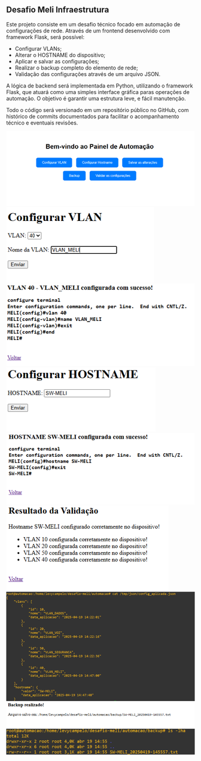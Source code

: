 ## Desafio Meli Infraestrutura

Este projeto consiste em um desafio técnico focado em automação de configurações de rede. Através de um frontend desenvolvido com framework Flask, será possível:

- Configurar VLANs;
- Alterar o HOSTNAME do dispositivo;
- Aplicar e salvar as configurações;
- Realizar o backup completo do elemento de rede;
- Validação das configurações através de um arquivo JSON.

A lógica de backend será implementada em Python, utilizando o framework Flask, que atuará como uma simples interface gráfica paras operações de automação. O objetivo é garantir uma estrutura leve, e fácil manutenção.

Todo o código será versionado em um repositório público no GitHub, com histórico de commits documentados para facilitar o acompanhamento técnico e eventuais revisões.

![telaprincipal](/images/tela01.png)
![configurarvlan](/images/tela02.png)
![resultadoconfigvlan](/images/tela03.png)
![configurarhostname](/images/tela04.png)
![resultadoconfighostname](/images/tela05.png)
![validacaoconfig](/images/tela06.png)
![jsondavalidacao](/images/tela07.png)
![backup](/images/tela08.png)
![pathbackup](/images/tela09.png)


